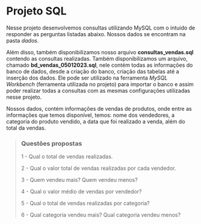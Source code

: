 # Projeto SQL

Nesse projeto desenvolvemos consultas utilizando MySQL com o intuido de responder as perguntas listadas abaixo. Nossos dados se encontram na pasta _dados_. 

Além disso, também disponibilizamos nosso arquivo __consultas_vendas.sql__ contendo as consultas realizadas. Também disponibilizamos um arquivo, chamado __bd_vendas_05012023.sql__, nele contém todas as informações do banco de dados, desde a criação do banco, criação das tabelas até a inserção dos dados. Ele pode ser utilizado na ferramenta _MySQL Workbench_ (ferramenta utilizada no projeto) para importar o banco e assim poder realizar todas a consultas com as mesmas configurações utilizadas nesse projeto.

Nossos dados, contém informações de vendas de produtos, onde entre as informações que temos disponível, temos: nome dos vendedores, a categoria do produto vendido, a data que foi realizado a venda, além do total da vendas.

> ### Questões propostas
> 1 - Qual o total de vendas realizadas.
>
> 2 - Qual o valor total de vendas realizadas por cada vendedor.
>
> 3 - Quem vendeu mais? Quem vendeu menos?
>
> 4 - Qual o valor médio de vendas por vendedor?
>
> 5 - Qual o total de vendas realizadas por categoria?
>
> 6 - Qual categoria vendeu mais? Qual categoria vendeu menos?
